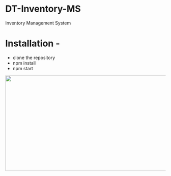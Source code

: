 # DT-Inventory-MS
Inventory Management System


# Installation -
- clone the repository
- npm install
- npm start


<img alt="" src="docs/images/app-screenshot.png" width="512" height="300">